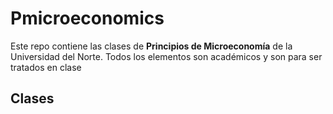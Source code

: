 # Pmicroeconomics

Este repo contiene las clases de **Principios de Microeconomía** de la Universidad del Norte. Todos los elementos son académicos y son para ser tratados en clase

## Clases


